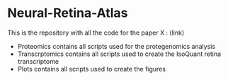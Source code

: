 # Neural-Retina-Atlas

This is the repository with all the code for the paper X : (link)

- Proteomics contains all scripts used for the protegenomics analysis
- Transcrptomics contains all scripts used to create the IsoQuant retina transcriptome
- Plots contains all scripts used to create the figures
